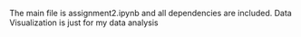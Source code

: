 The main file is assignment2.ipynb and all dependencies are included. Data Visualization is just for my data analysis